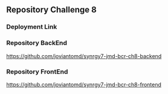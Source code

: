 ## Repository Challenge 8

### Deployment Link

### Repository BackEnd
https://github.com/joviantomd/synrgy7-jmd-bcr-ch8-backend

### Repository FrontEnd
https://github.com/joviantomd/synrgy7-jmd-bcr-ch8-frontend
